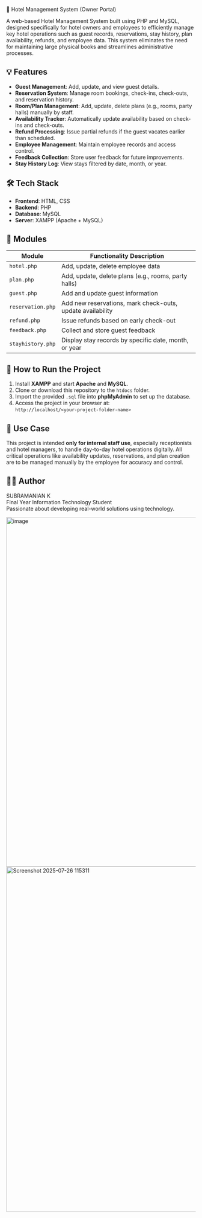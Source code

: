  🏨 Hotel Management System (Owner Portal)

A web-based Hotel Management System built using PHP and MySQL, designed specifically for hotel owners and employees to efficiently manage key hotel operations such as guest records, reservations, stay history, plan availability, refunds, and employee data. This system eliminates the need for maintaining large physical books and streamlines administrative processes.

## 💡 Features

- **Guest Management**: Add, update, and view guest details.
- **Reservation System**: Manage room bookings, check-ins, check-outs, and reservation history.
- **Room/Plan Management**: Add, update, delete plans (e.g., rooms, party halls) manually by staff.
- **Availability Tracker**: Automatically update availability based on check-ins and check-outs.
- **Refund Processing**: Issue partial refunds if the guest vacates earlier than scheduled.
- **Employee Management**: Maintain employee records and access control.
- **Feedback Collection**: Store user feedback for future improvements.
- **Stay History Log**: View stays filtered by date, month, or year.

## 🛠️ Tech Stack

- **Frontend**: HTML, CSS  
- **Backend**: PHP  
- **Database**: MySQL  
- **Server**: XAMPP (Apache + MySQL)

## 📁 Modules

| Module         | Functionality Description |
|----------------|---------------------------|
| `hotel.php`    | Add, update, delete employee data |
| `plan.php`     | Add, update, delete plans (e.g., rooms, party halls) |
| `guest.php`    | Add and update guest information |
| `reservation.php` | Add new reservations, mark check-outs, update availability |
| `refund.php`   | Issue refunds based on early check-out |
| `feedback.php` | Collect and store guest feedback |
| `stayhistory.php` | Display stay records by specific date, month, or year |

## 🚀 How to Run the Project

1. Install **XAMPP** and start **Apache** and **MySQL**.
2. Clone or download this repository to the `htdocs` folder.
3. Import the provided `.sql` file into **phpMyAdmin** to set up the database.
4. Access the project in your browser at:  
   `http://localhost/<your-project-folder-name>`

## 📌 Use Case

This project is intended **only for internal staff use**, especially receptionists and hotel managers, to handle day-to-day hotel operations digitally. All critical operations like availability updates, reservations, and plan creation are to be managed manually by the employee for accuracy and control.

## 🙋‍♂️ Author
SUBRAMANIAN K  
Final Year Information Technology Student  
Passionate about developing real-world solutions using technology.

<img width="1847" height="926" alt="image" src="https://github.com/user-attachments/assets/378fa54c-e4c1-4eb1-93d1-36cf5f00e6ad" />
<img width="1860" height="915" alt="Screenshot 2025-07-26 115311" src="https://github.com/user-attachments/assets/bbfaee20-fed3-4218-b6e6-805200b3b8a0" />

